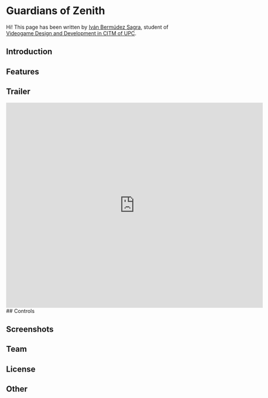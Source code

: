 # Guardians of Zenith

Hi! This page has been written by [Iván Bermúdez Sagra](http://github.com/IvanBSupc), student of [Videogame Design and Development in CITM of UPC](https://www.citm.upc.edu/esp/estudis/grau-videojocs-terrassa/).

## Introduction

## Features

## Trailer
<iframe width="700" height="560" src="https://www.youtube.com/watch?v=mPnxSs_5x4Y" title="YouTube video player" frameborder="0" allowfullscreen></iframe>
## Controls

## Screenshots

## Team

## License

## Other
